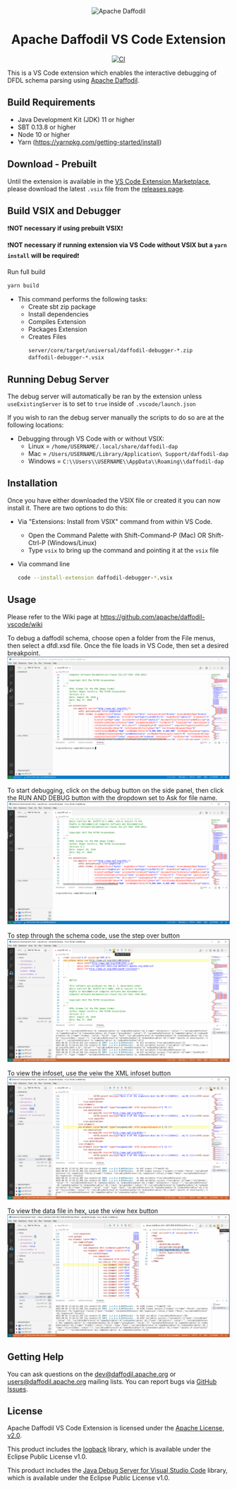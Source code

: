 <!--
  Licensed to the Apache Software Foundation (ASF) under one or more
  contributor license agreements.  See the NOTICE file distributed with
  this work for additional information regarding copyright ownership.
  The ASF licenses this file to You under the Apache License, Version 2.0
  (the "License"); you may not use this file except in compliance with
  the License.  You may obtain a copy of the License at

      http://www.apache.org/licenses/LICENSE-2.0

  Unless required by applicable law or agreed to in writing, software
  distributed under the License is distributed on an "AS IS" BASIS,
  WITHOUT WARRANTIES OR CONDITIONS OF ANY KIND, either express or implied.
  See the License for the specific language governing permissions and
  limitations under the License.
-->


<div align="center">

<img src="https://daffodil.apache.org/assets/themes/apache/img/apache-daffodil-logo.png" height="85" alt="Apache Daffodil"/>

# Apache Daffodil VS Code Extension

[![CI](https://github.com/apache/daffodil-vscode/workflows/CI/badge.svg)](https://github.com/apache/daffodil-vscode/actions/workflows/CI.yml)

</div>

This is a VS Code extension which enables the interactive debugging of DFDL schema parsing using [Apache Daffodil](https://daffodil.apache.org/).

## Build Requirements
- Java Development Kit (JDK) 11 or higher
- SBT 0.13.8 or higher
- Node 10 or higher
- Yarn (https://yarnpkg.com/getting-started/install)

## Download - Prebuilt

Until the extension is available in the [VS Code Extension Marketplace](https://marketplace.visualstudio.com/vscode), please download the latest `.vsix` file from the [releases page](https://github.com/apache/daffodil-vscode/releases).


## Build VSIX and Debugger
:exclamation:**NOT necessary if using prebuilt VSIX**:exclamation:

:exclamation:**NOT necessary if running extension via VS Code without VSIX but a `yarn install` will be required**:exclamation:

Run full build
  ```bash
  yarn build
  ```

* This command performs the following tasks:
  * Create sbt zip package
  * Install dependencies
  * Compiles Extension
  * Packages Extension
  * Creates Files
    ```
    server/core/target/universal/daffodil-debugger-*.zip
    daffodil-debugger-*.vsix
    ```

## Running Debug Server

The debug server will automatically be ran by the extension unless `useExistingServer` is to set to `true` inside of `.vscode/launch.json`

If you wish to ran the debug server manually the scripts to do so are at the following locations:
* Debugging through VS Code with or without VSIX:
  * Linux = `/home/USERNAME/.local/share/daffodil-dap`
  * Mac = `/Users/USERNAME/Library/Application\ Support/daffodil-dap`
  * Windows = `C:\\Users\\USERNAME\\AppData\\Roaming\\daffodil-dap`
  


## Installation

Once you have either downloaded the VSIX file or created it you can now install it. There are two options to do this:

* Via "Extensions: Install from VSIX" command from within VS Code.
  * Open the Command Palette with Shift-Command-P (Mac) OR Shift-Ctrl-P (Windows/Linux)
  * Type `vsix` to bring up the command and pointing it at the `vsix` file

* Via command line
  ```bash
  code --install-extension daffodil-debugger-*.vsix
  ```

## Usage

Please refer to the Wiki page at https://github.com/apache/daffodil-vscode/wiki

To debug a daffodil schema, choose open a folder from the File menus, then select a dfdl.xsd file. Once the file loads in VS Code, then set a desired breakpoint.
![Setting Breakpoints](./images/SetBreakpoint.gif)

To start debugging, click on the debug button on the side panel, then click the RUN AND DEBUG button with the dropdown set to Ask for file name.
![Debugging](./images/StartDebug.gif)

To step through the schema code, use the step over button
![Step Over](./images/StepThrough.gif)

To view the infoset, use the veiw the XML infoset button
![View Infoset](./images/ViewInfoset.gif)

To view the data file in hex, use the view hex button
![View Hex](./images/ViewHex.gif)

## Getting Help

You can ask questions on the dev@daffodil.apache.org or
users@daffodil.apache.org mailing lists.  You can report bugs via
[GitHub Issues].

## License

Apache Daffodil VS Code Extension is licensed under the [Apache License, v2.0].

[Apache License, v2.0]: https://www.apache.org/licenses/LICENSE-2.0
[GitHub Issues]: https://github.com/apache/daffodil-vscode/issues

This product includes the [logback](https://github.com/qos-ch/logback) library, which is available under the Eclipse Public License v1.0.

This product includes the [Java Debug Server for Visual Studio Code](https://github.com/microsoft/java-debug) library, which is available under the Eclipse Public License v1.0.
